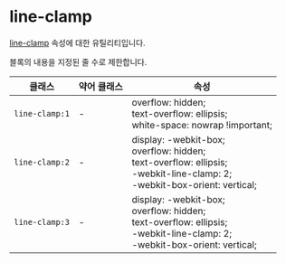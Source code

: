 # line-clamp

[line-clamp](https://developer.mozilla.org/en-US/docs/Web/CSS/-webkit-line-clamp) 속성에 대한 유틸리티입니다.

블록의 내용을 지정된 줄 수로 제한합니다.

<table>
  <thead>
    <tr>
      <th scope="col">클래스</th>
      <th scope="col">약어 클래스</th>
      <th scope="col">속성</th>
    </tr>
  </thead>
  <tbody>
  <tr>
  <td><code>line-clamp:1</code></td>
  <td class="blank">-</td>
  <td>
    <span class="code">
      overflow: hidden;<br>
      text-overflow: ellipsis;<br>
      white-space: nowrap !important;
    </span>
  </td>
</tr>

<tr>
  <td><code>line-clamp:2</code></td>
  <td class="blank">-</td>
  <td>
    <span class="code">
      display: -webkit-box;<br>
      overflow: hidden;<br>
      text-overflow: ellipsis;<br>
      -webkit-line-clamp: 2;<br>
      -webkit-box-orient: vertical;<br>
    </span>
  </td>
</tr>

<tr>
  <td><code>line-clamp:3</code></td>
  <td class="blank">-</td>
  <td>
    <span class="code">
      display: -webkit-box;<br>
      overflow: hidden;<br>
      text-overflow: ellipsis;<br>
      -webkit-line-clamp: 2;<br>
      -webkit-box-orient: vertical;<br>
    </span>
  </td>
</tr>

  </tbody>

</table>
